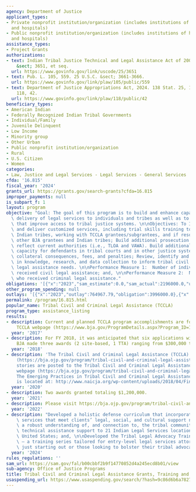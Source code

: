 ```yaml
---
agency: Department of Justice
applicant_types:
- Private nonprofit institution/organization (includes institutions of higher education
  and hospitals)
- Public nonprofit institution/organization (includes institutions of higher education
  and hospitals)
assistance_types:
- Project Grants
authorizations:
- text: Indian Tribal Justice Technical and Legal Assistance Act of 2000. 25 U.S.C.
    &sect; 3651, et seq.
  url: https://www.govinfo.gov/link/uscode/25/3651
- text: Pub. L. 105, 559. 25 U.S.C. &sect; 3661-3666.
  url: https://www.govinfo.gov/link/plaw/105/public/559
- text: Department of Justice Appropriations Act, 2024. 138 Stat. 25, 148. Pub. L.
    118, 42.
  url: https://www.govinfo.gov/link/plaw/118/public/42
beneficiary_types:
- American Indian
- Federally Recognized Indian Tribal Governments
- Individual/Family
- Juvenile Delinquent
- Low Income
- Minority group
- Other Urban
- Public nonprofit institution/organization
- Rural
- U.S. Citizen
- Women
categories:
- Law, Justice and Legal Services - Legal Services - General Services
cfda: '16.815'
fiscal_year: '2024'
grants_url: https://grants.gov/search-grants?cfda=16.815
improper_payments: null
is_subpart_f: 1
layout: program
objective: "Goal: The goal of this program is to build and enhance capacity and improve\
  \ delivery of legal services to individuals and tribes as well as to develop policies\
  \ that improve access to tribal justice systems. \n\nObjectives: To Identify needs\
  \ and deliver customized services, including trial skills training to grantees,\
  \ Indian tribes, working with TCCLA grantees/subgrantees, and if resources allow,\
  \ other BJA grantees and Indian tribes; Build additional prosecution capacity to\
  \ reflect current authorities (i.e., TLOA and VAWA). Build additional holistic defense\
  \ capacity for defendants in tribal courts and in other justice systems and reduce\
  \ collateral consequences, fees, and penalties; Review, identify and summarize gaps\
  \ in knowledge, research, and data collection to inform tribal civil and criminal\
  \ legal assistance needs. \n\nPerformance Measure 1:  Number of individuals who\
  \ received civil legal assistance; and, \n\nPerformance Measure 2:  Number of individuals\
  \ who received criminal legal assistance."
obligations: '[{"x":"2023","sam_estimate":0.0,"sam_actual":2196000.0,"usa_spending_actual":2196000.0},{"x":"2024","sam_estimate":0.0,"sam_actual":1806609.0,"usa_spending_actual":2706609.0},{"x":"2025","sam_estimate":0.0,"sam_actual":0.0,"usa_spending_actual":0.0}]'
other_program_spending: null
outlays: '[{"x":"2023","outlay":764967.79,"obligation":3996000.0},{"x":"2024","outlay":0.0,"obligation":906609.0},{"x":"2025","outlay":0.0,"obligation":0.0}]'
permalink: /program/16.815.html
popular_name: Tribal Civil and Criminal Legal Assistance (TCCLA)
program_type: assistance_listing
results:
- description: Current and planned TCCLA program accomplishments are found at the
    TCCLA webpage (https://www.bja.gov/ProgramDetails.aspx?Program_ID=102#horizontalTab6).
  year: '2017'
- description: For FY 2018, it was anticipated that six applications will be received.
    BJA made three awards (2 site-based, 1 TTA) ranging from $300,000 to $600,000.
  year: '2018'
- description: 'The Tribal Civil and Criminal Legal Assistance (TCCLA) Program webpage
    (https://bja.ojp.gov/program/tribal-civil-and-criminal-legal-assistance-tccla-program/overview).  Success
    stories are posted to the Tribal Civil and Criminal Legal Assistance (TCCLA) Program
    webpage (https://bja.ojp.gov/program/tribal-civil-and-criminal-legal-assistance-tccla-program/overview).
    The Emerging Practices in Tribal Civil and Criminal Legal Assistance publication
    is located at: http://www.naicja.org/wp-content/uploads/2018/04/Final-Revised-Emerging-Practices-11.8.2016-copy.pdf.'
  year: '2020'
- description: Two awards granted totaling $1,200,000.
  year: '2021'
- description: Please visit https://bja.ojp.gov/program/tribal-civil-and-criminal-legal-assistance-tccla-program/overview
  year: '2022'
- description: "Developed a holistic defense curriculum that incorporates access to\
    \ services that meet clients’ legal, social, and cultural support needs through\
    \ a robust understanding of, and connection to, the tribal community;  \n\nProvided\
    \ technical assistance support to 21 Indian Legal Services locations across the\
    \ United States; and, \n\nDeveloped the Tribal Legal Advocacy Training Series\
    \ – a training series tailored for entry-level legal services attorneys either\
    \ just starting out or those looking to bolster their tribal advocacy skills."
  year: '2024'
rules_regulations: ''
sam_url: https://sam.gov/fal/b00cbbf2b9f14770852d4a245ecd8b01/view
sub-agency: Office of Justice Programs
title: Tribal Civil and Criminal Legal Assistance Grants, Training and Technical Assistance
usaspending_url: https://www.usaspending.gov/search/?hash=9c86d6b6a7827c687aa0ad916652c771
---
```

